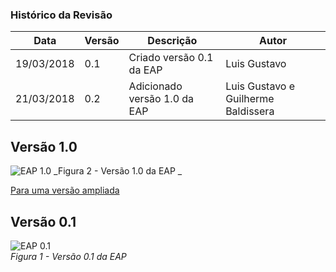 ### Histórico da Revisão
| Data | Versão | Descrição | Autor |
|---|---|---|---|
| 19/03/2018| 0.1 | Criado versão 0.1 da EAP | Luis Gustavo |  
| 21/03/2018| 0.2 | Adicionado versão 1.0 da EAP | Luis Gustavo e Guilherme Baldissera |

## Versão 1.0
![EAP 1.0](https://i.imgur.com/eWuH8s7.png)
_Figura 2 - Versão 1.0 da EAP _

[Para uma versão ampliada](https://i.imgur.com/eWuH8s7.png)

## Versão 0.1
![EAP 0.1](https://i.imgur.com/t1NfIvu.png)  
_Figura 1 - Versão 0.1 da EAP_

